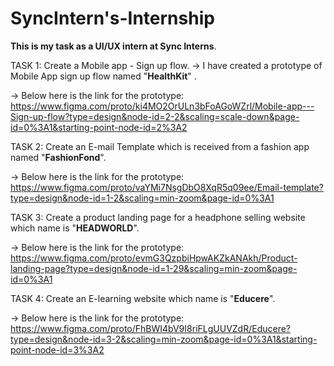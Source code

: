 # SyncIntern's-Internship



**This is my task as a UI/UX intern at Sync Interns**.

TASK 1: Create a Mobile app - Sign up flow. -> I have created a prototype of Mobile App sign up flow named "**HealthKit**" .

-> Below here is the link for the prototype: https://www.figma.com/proto/ki4MO2OrULn3bFoAGoWZrl/Mobile-app---Sign-up-flow?type=design&node-id=2-2&scaling=scale-down&page-id=0%3A1&starting-point-node-id=2%3A2



TASK 2: Create an E-mail Template which is received from a fashion app named "**FashionFond**".

-> Below here is the link for the prototype: https://www.figma.com/proto/vaYMi7NsgDbO8XqR5q09ee/Email-template?type=design&node-id=1-2&scaling=min-zoom&page-id=0%3A1




TASK 3: Create a product landing page for a headphone selling website which name is "**HEADWORLD**".

-> Below here is the link for the prototype: https://www.figma.com/proto/evmG3QzpbiHpwAKZkANAkh/Product-landing-page?type=design&node-id=1-29&scaling=min-zoom&page-id=0%3A1





TASK 4: Create an E-learning website which name is "**Educere**".

-> Below here is the link for the prototype: https://www.figma.com/proto/FhBWI4bV9I8riFLgUUVZdR/Educere?type=design&node-id=3-2&scaling=min-zoom&page-id=0%3A1&starting-point-node-id=3%3A2
